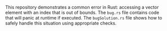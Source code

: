 This repository demonstrates a common error in Rust: accessing a vector element with an index that is out of bounds.  The `bug.rs` file contains code that will panic at runtime if executed.  The `bugSolution.rs` file shows how to safely handle this situation using appropriate checks.